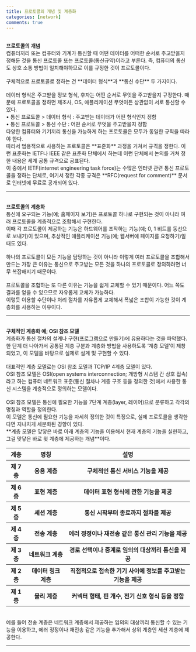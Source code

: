 ```yaml
---
title: 프로토콜의 개념 및 계층화
categories: [network]
comments: true
---
```


<br>
<strong>프로토콜의 개념</strong>
<br>
컴퓨터끼리 또는 컴퓨터와 기계가 통신할 때 어떤 데이터를 어떠한 순서로 주고받을지 정해둔 것을 통신 프로토콜 또는 프로토콜(통신규약)이라고 부른다. 즉, 컴퓨터의 통신도 상호 소통 방법이 일치해야하므로 이를 규정한 것이 프로토콜이다.
<br>
<br>
구체적으로 프로토콜로 정하는 건 **데이터 형식**과 **통신 수단** 두 가지이다.
<br>
<br>
데이터 형식은 주고받을 정보 형식, 후자는 어떤 순서로 무엇을 주고받을지 규정한다. 때문에 프로토콜을 정하면 제조사, OS, 애플리케이션 무엇이든 상관없이 서로 통신할 수 있다.
<br>
  • 통신 프로토콜 > 데이터 형식 : 주고받는 데이터가 어떤 형식인지 정함
<br>
  • 통신 프로토콜 > 통신 수단 : 어떤 순서로 무엇을 주고받을지 정함
<br>
다양한 컴퓨터와 기기끼리 통신을 가능하게 하는 프로토콜은 모두가 동일한 규칙을 따라야 한다.
<br>
따라서 범용적으로 사용하는 프로토콜은 **표준화** 과정을 거쳐서 규격을 정한다. 이런 표준화는 IETF나 IEEE 같은 표준화 단체에서 하는데 이런 단체에서 논의를 거쳐 정한 내용은 세계 공통 규격으로 공표된다.
<br>
이 중에서 IETF(internet engineering task force)는 수많은 인터넷 관련 통신 프로토콜을 정하는 단체로, 여기서 정한 각종 규격은 **RFC(request for comment)** 문서로 인터넷에 무료로 공개되어 있다.
<br>
<hr>
<br>
<strong>프로토콜의 계층화</strong>
<br>
통신에 요구되는 기능(예; 홈페이지 보기)은 프로토콜 하나로 구현되는 것이 아니라 여러 프로토콜을 계층적으로 조합해서 구현한다.
<br>
이때 각 프로토콜이 제공하는 기능은 하드웨어를 조작하는 기능(예; 0, 1 비트를 동선으로 보내기)이 있으며, 추상적인 애플리케이션 기능(예; 웹서버에 페이지를 요청하기)일 때도 있다.
<br>
<br>
하나의 프로토콜이 모든 기능을 담당하는 것이 아니라 이렇게 여러 프로토콜을 조합해서 만드는 가장 큰 이유는 통신으로 주고받는 모든 것을 하나의 프로토콜로 정의하려면 너무 복잡해지기 때문이다.
<br>
<br>
프로토콜을 조합하는 또 다른 이유는 기능을 쉽게 교체할 수 있기 때문이다. 어느 쪽도 결과를 얻을 수 있으므로 자유롭게 교체가 가능하다.
<br>
이렇듯 이용할 수단이나 처리 절차를 자유롭게 교체해서 폭넓은 조합이 가능한 것이 계층화를 사용하는 이유이다.
<br>
<hr>
<br>
<strong>구체적인 계층화 예; OSI 참조 모델</strong>
<br>
계층화가 통신 절차의 설계나 구현(프로그램으로 만들기)에 유용하다는 것을 파악했다.<br>
한 단계 더 나아가서 공통된 계층 구분과 계층화 방법을 사용하도록 ‘계층 모델’이 제창되었고, 이 모델을 바탕으로 실제로 설계 및 구현할 수 있다.
<br>
<br>
대표적인 계층 모델로는 OSI 참조 모델과 TCP/IP 4계층 모델이 있다.<br>
OSI 참조 모델은 OSI(open systems interconnection; 개방형 시스템 간 상호 접속) 라고 하는 컴퓨터 네트워크 표준(통신 절차나 계층 구조 등을 정의한 것)에서 사용한 통신 시스템을 계층적으로 정의하는 모델이다.
<br>
<br>
OSI 참조 모델은 통신에 필요한 기능을 7단계 계층(layer, 레이어)으로 분류하고 각각의 명칭과 역할을 정의한다.
<br>
이 모델은 통신에 필요한 기능을 자세히 정의한 것이 특징으로, 실제 프로토콜을 생각한다면 지나치게 세분화된 경향이 있다.
<br>
**계층 모델은 맞닿은 바로 아래 계층의 기능을 이용해서 현재 계층의 기능을 실현하고, 그걸 맞닿은 바로 윗 계층에 제공하는 개념**이다.
<br>
<table class="table table-striped table-bordered">
    <thead>
        <tr>
            <th>계층</th>
            <th>명칭</th>
            <th>설명</th>
        </tr>
    </thead>
    <tbody>
        <tr>
            <th>제 7층</th>
            <th>응용 계층</th>
            <th>구체적인 통신 서비스 기능을 제공</th>
        </tr>
        <tr>
            <th>제 6층</th>
            <th>표현 계층</th>
            <th>데이터 표현 형식에 관한 기능을 제공</th>
        </tr>
        <tr>
            <th>제 5층</th>
            <th>세션 계층</th>
            <th>통신 시작부터 종료까지 절차를 제공</th>
        </tr>
        <tr>
            <th>제 4층</th>
            <th>전송 계층</th>
            <th>에러 정정이나 재전송 같은 통신 관리 기능을 제공</th>
        </tr>
        <tr>
            <th>제 3층</th>
            <th>네트워크 계층</th>
            <th>경로 선택이나 중계로 임의의 대상끼리 통신을 제공</th>
        </tr>
        <tr>
            <th>제 2층</th>
            <th>데이터 링크 계층</th>
            <th>직접적으로 접속한 기기 사이에 정보를 주고받는 기능을 제공</th>
        </tr>
        <tr>
            <th>제 1층</th>
            <th>물리 계층</th>
            <th>커넥터 형태, 핀 개수, 전기 신호 형식 등을 정함</th>
        </tr>                                                                     
    </tbody>
</table>
<br>
예를 들어 전송 계층은 네트워크 계층에서 제공하는 임의의 대상끼리 통신할 수 있는 기능을 이용하고, 에러 정정이나 재전송 같은 기능을 추가해서 상위 계층인 세션 계층에 제공한다.
<hr>
<br>
